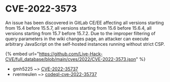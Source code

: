 # CVE-2022-3573

An issue has been discovered in GitLab CE/EE affecting all versions starting from 15.4 before 15.5.7, all versions starting from 15.6 before 15.6.4, all versions starting from 15.7 before 15.7.2. Due to the improper filtering of query parameters in the wiki changes page, an attacker can execute arbitrary JavaScript on the self-hosted instances running without strict CSP.

{% embed url="https://github.com/Live-Hack-CVE/full_database/blob/main/cves/2022/CVE-2022-3573.json" %}


* gmh5225 ~> [CVE-2022-35737](https://www.alice-snow.ru/2022/database/cve-2022-3573/cve-2022-35737-gmh5225)
* rvermeulen ~> [codeql-cve-2022-35737](https://www.alice-snow.ru/2022/database/cve-2022-3573/codeql-cve-2022-35737-rvermeulen)
